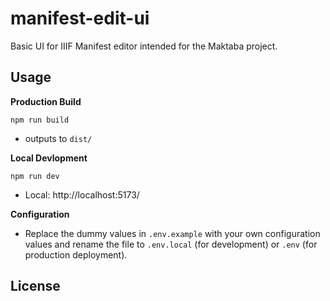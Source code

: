 # manifest-edit-ui
Basic UI for IIIF Manifest editor intended for the Maktaba project.

## Usage

**Production Build**
```
npm run build
```
- outputs to `dist/`

**Local Devlopment**
```
npm run dev
```
- Local:  http://localhost:5173/

**Configuration**

- Replace the dummy values in `.env.example` with your own configuration values and rename the file to `.env.local` (for development) or `.env` (for production deployment). 

## License
